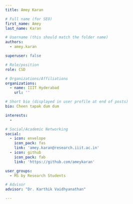 ```yaml
---
title: Amey Karan

# Full name (for SEO)
first_name: Amey
last_name: Karan

# Username (this should match the folder name)
authors:
  - amey.karan

superuser: false

# Role/position
role: CSD

# Organizations/Affiliations
organizations:
  - name: IIIT Hyderabad
    url: ''

# Short bio (displayed in user profile at end of posts)
bio: Cheen tapak dum dum

interests:
  - 

# Social/Academic Networking
social:
  - icon: envelope
    icon_pack: fas
    link: 'amey.karan@research.iiit.ac.in'
  - icon: github
    icon_pack: fab
    link: 'https://github.com/ameykaran'

user_groups:
  - MS by Research Students

# Advisor
advisor: "Dr. Karthik Vaidhyanathan"

---
```



